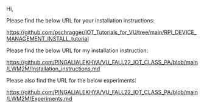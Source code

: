 Hi,

Please find the below URL for your installation instructions: 

https://github.com/pschragger/IOT_Tutorials_for_VU/tree/main/RPI_DEVICE_MANAGEMENT_INSTALL_tutorial

Please find the below URL for my installation instruction:

https://github.com/PINGALIALEKHYA/VU_FALL22_IOT_CLASS_PA/blob/main/LWM2M/Installation_instructions.md

Please also find the URL for the below experiments:

https://github.com/PINGALIALEKHYA/VU_FALL22_IOT_CLASS_PA/blob/main/LWM2M/Experiments.md



